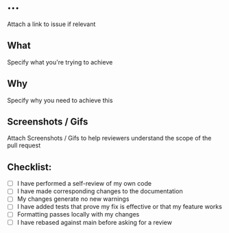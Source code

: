 # ...

Attach a link to issue if relevant

## What

Specify what you're trying to achieve

## Why

Specify why you need to achieve this

## Screenshots / Gifs

Attach Screenshots / Gifs to help reviewers understand the scope of the pull request

## Checklist:

- [ ] I have performed a self-review of my own code
- [ ] I have made corresponding changes to the documentation
- [ ] My changes generate no new warnings
- [ ] I have added tests that prove my fix is effective or that my feature works
- [ ] Formatting passes locally with my changes
- [ ] I have rebased against main before asking for a review
